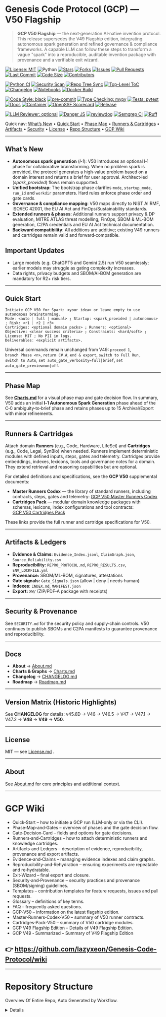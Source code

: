# Genesis Code Protocol (GCP) — V50 Flagship

> **GCP V50 Flagship** — the next‑generation AI‑native invention protocol. This release supersedes the V49 Flagship edition, integrating autonomous spark generation and refined governance & compliance frameworks. A capable LLM can follow these steps to transform a vague "spark" into a reproducible, auditable invention package with provenance and a verifiable exit wizard.

<!-- PR Mentor badges -->
<!-- CORE BADGES -->
[![License: MIT](https://img.shields.io/badge/license-MIT-brightgreen)](./Documents/LICENSE.md)
![Python](https://img.shields.io/badge/python-3.10%2B-blue)
[![Stars](https://img.shields.io/github/stars/lazyxeon/Genesis-Code-Protocol?style=flat)](https://github.com/lazyxeon/Genesis-Code-Protocol/stargazers)
[![Forks](https://img.shields.io/github/forks/lazyxeon/Genesis-Code-Protocol?style=flat)](https://github.com/lazyxeon/Genesis-Code-Protocol/network/members)
[![Issues](https://img.shields.io/github/issues/lazyxeon/Genesis-Code-Protocol)](https://github.com/lazyxeon/Genesis-Code-Protocol/issues)
[![Pull Requests](https://img.shields.io/github/issues-pr/lazyxeon/Genesis-Code-Protocol)](https://github.com/lazyxeon/Genesis-Code-Protocol/pulls)
[![Last Commit](https://img.shields.io/github/last-commit/lazyxeon/Genesis-Code-Protocol)](https://github.com/lazyxeon/Genesis-Code-Protocol/commits/main)
[![Code Size](https://img.shields.io/github/languages/code-size/lazyxeon/Genesis-Code-Protocol)](https://github.com/lazyxeon/Genesis-Code-Protocol)
[![Contributors](https://img.shields.io/github/contributors/lazyxeon/Genesis-Code-Protocol)](https://github.com/lazyxeon/Genesis-Code-Protocol/graphs/contributors)

<!-- CI / AUTOMATION BADGES -->
[![Python CI](https://github.com/lazyxeon/Genesis-Code-Protocol/actions/workflows/Python-CI.yml/badge.svg?branch=main)](https://github.com/lazyxeon/Genesis-Code-Protocol/actions/workflows/Python-CI.yml)
[![Security Scan](https://github.com/lazyxeon/Genesis-Code-Protocol/actions/workflows/security-scan.yml/badge.svg?branch=main)](https://github.com/lazyxeon/Genesis-Code-Protocol/actions/workflows/security-scan.yml)
[![Repo Tree Sync](https://github.com/lazyxeon/Genesis-Code-Protocol/actions/workflows/update-repo-structure.yml/badge.svg?branch=main)](https://github.com/lazyxeon/Genesis-Code-Protocol/actions/workflows/update-repo-structure.yml)
[![Top-Level ToC](https://github.com/lazyxeon/Genesis-Code-Protocol/actions/workflows/update-toc-file.yml/badge.svg?branch=main)](https://github.com/lazyxeon/Genesis-Code-Protocol/actions/workflows/update-toc-file.yml)
[![Changelog](https://github.com/lazyxeon/Genesis-Code-Protocol/actions/workflows/generate-changelog.yml/badge.svg?branch=main)](https://github.com/lazyxeon/Genesis-Code-Protocol/actions/workflows/generate-changelog.yml)
[![Notebooks](https://github.com/lazyxeon/Genesis-Code-Protocol/actions/workflows/validate-notebooks.yml/badge.svg?branch=main)](https://github.com/lazyxeon/Genesis-Code-Protocol/actions/workflows/validate-notebooks.yml)
[![Docker Build](https://github.com/lazyxeon/Genesis-Code-Protocol/actions/workflows/docker-build.yml/badge.svg?branch=main)](https://github.com/lazyxeon/Genesis-Code-Protocol/actions/workflows/docker-build.yml)

<!-- QUALITY / STYLE -->
[![Code Style: black](https://img.shields.io/badge/code%20style-black-000000.svg)](https://black.readthedocs.io/)
[![pre-commit](https://img.shields.io/badge/pre--commit-enabled-brightgreen?logo=pre-commit&logoColor=white)](https://pre-commit.com/)
[![Type Checking: mypy](https://img.shields.io/badge/type%20checking-mypy-2A6DB2)](https://mypy.readthedocs.io/)
[![Tests: pytest](https://img.shields.io/badge/tests-pytest-0A9EDC)](https://docs.pytest.org/)
[![Docs](https://img.shields.io/badge/docs-mkdocs%20material-blue)](https://lazyxeon.github.io/Genesis-Code-Protocol/)
[![Container](https://img.shields.io/badge/ghcr-image-blue)](https://ghcr.io/lazyxeon/Genesis-Code-Protocol)
[![OpenSSF Scorecard](https://api.scorecard.dev/projects/github.com/lazyxeon/Genesis-Code-Protocol/badge)](https://scorecard.dev/viewer/?uri=github.com/lazyxeon/Genesis-Code-Protocol)
[![Release](https://img.shields.io/github/v/release/lazyxeon/Genesis-Code-Protocol)](https://github.com/lazyxeon/Genesis-Code-Protocol/releases/latest)


[![LLM Reviewer: optional](https://img.shields.io/badge/LLM%20Reviewer-optional-lightgrey)](docs/llm-reviewer.md)
[![Danger JS](https://img.shields.io/badge/Danger%20JS-enabled-blue?logo=npm)](https://danger.systems/js/)
[![reviewdog](https://img.shields.io/badge/reviewdog-enabled-blue)](https://github.com/reviewdog/reviewdog)
[![Semgrep CI](https://img.shields.io/badge/Semgrep-ci--ready-blue)](https://semgrep.dev/docs/deployment/add-semgrep-to-ci)
[![Ruff](https://img.shields.io/badge/Ruff-linting-blue)](https://docs.astral.sh/ruff/)

Quick nav: [What’s New](#whats-new) • [Quick Start](#quick-start) • [Phase Map](#phase-map) • [Runners & Cartridges](#runners--cartridges) • [Artifacts](#artifacts--ledgers) • [Security](#security--provenance) • [License](#license) • [Repo Structure](#Repository-Structure) •  [GCP Wiki](#GCP-Wiki)

---

## What’s New

- **Autonomous spark generation** (*I‑1*): V50 introduces an optional I‑1 phase for collaborative brainstorming. When no problem spark is provided, the protocol generates a high‑value problem based on a domain interest and returns a brief for user approval. Architect‑led (*spark_provided*) flows remain supported.
- **Unified bootstrap**: The bootstrap phase clarifies `mode`, `startup_mode`, `run_id` and `workdir` parameters. Hard rules enforce phase order and gate cards.
- **Governance & compliance mapping**: V50 maps directly to NIST AI RMF, ISO/IEC 42001, the EU AI Act and FinOps/Sustainability standards.
- **Extended runners & phases**: Additional runners support privacy & DP evaluation, MITRE ATLAS threat modelling, FinOps, SBOM & ML‑BOM generation, C2PA credentials and EU AI Act technical documentation.
- **Backward compatibility**: All additions are additive; existing V49 runners and cartridges remain valid and forward‑compatible.

## Important Updates

- Large models (e.g. ChatGPT5 and Gemini 2.5) run V50 seamlessly; earlier models may struggle as gating complexity increases.
- Data rights, privacy budgets and SBOM/AI‑BOM generation are mandatory for R2+ risk tiers.

---

## Quick Start

```
Initiate GCP V50 for Spark: <your idea> or leave empty to use autonomous brainstorming.
Mode: <auto | full | manual> ; Startup: <spark_provided | autonomous> ; Risk: <r1 | r2 | r3>
Cartridges: <optional domain packs> ; Runners: <optional>
Objective: <clear success criteria> ; Constraints: <hard/soft> ; License: MIT ; No PII in logs.
Deliverables: <explicit artifacts>.
```

Universal commands remain unchanged from V49: `proceed 1`, `branch Phase <n>`, `return C#.#`, `end & export`, `switch to Full Run`, `switch to Auto`, `set auto_gate_verbosity=full|brief`, `set auto_gate_preview=on|off`.

---

## Phase Map

See **[Charts.md](./Charts.md)** for a visual phase map and gate decision flow. In summary, V50 adds an initial **I‑1 Autonomous Spark Generation** phase ahead of the C‑0 ambiguity‑to‑brief phase and retains phases up to 15 Archival/Export with minor refinements.

---

## Runners & Cartridges

Attach domain **Runners** (e.g., Code, Hardware, LifeSci) and **Cartridges** (e.g., Code, Legal, SynBio) when needed. Runners implement deterministic modules with defined inputs, steps, gates and telemetry. Cartridges provide embeddings, indexes, lexicons, tools and governance notes for a domain. They extend retrieval and reasoning capabilities but are optional.

For detailed definitions and specifications, see the **GCP V50** supplemental documents:

- **Master Runners Codex** — the library of standard runners, including contracts, steps, gates and telemetry: [GCP V50 Master Runners Codex](GCP%20Runners/GCP%20V50%20Supplemental%20Docs/GCP%20V50%20Master%20Runners%20Codex.md)
- **Cartridges Pack** — modular domain knowledge packages with schemas, lexicons, index configurations and tool contracts: [GCP V50 Cartridges Pack](GCP%20Runners/GCP%20V50%20Supplemental%20Docs/GCP%20V50%20Cartridges%20Pack.md)

These links provide the full runner and cartridge specifications for V50.

---

## Artifacts & Ledgers

- **Evidence & Claims:** `Evidence_Index.jsonl`, `ClaimGraph.json`, `Source_Reliability.csv`
- **Reproducibility:** `REPRO_PROTOCOL.md`, `REPRO_RESULTS.csv`, `ENV_LOCKFILE.yml`
- **Provenance:** SBOM/ML‑BOM, signatures, attestations
- **Gate signals:** `Gate_Signals.json` (allow | deny | needs‑human)
- **Indexes:** `INDEX.md`, `MANIFEST.json`
- **Export:** `XW/` (ZIP/PDF‑A package with receipts)

---

## Security & Provenance

See `SECURITY.md` for the security policy and supply‑chain controls. V50 continues to publish SBOMs and C2PA manifests to guarantee provenance and reproducibility.

---

## Docs

- **About** → [About.md](./About.md)  
- **Charts & Graphs** → [Charts.md](./Charts.md)  
- **Changelog** → [CHANGELOG.md](./CHANGELOG.md)
- **Roadmap** → [Roadmap.md](./Roadmap.md)
---

## Version Matrix (Historic Highlights)

See **CHANGELOG** for details: v45.6D → V46 → V46.5 → V47 → V47.1 → V47.2 → **V48** → **V49** → **V50**.

---

## License

MIT — see [License.md](./LICENSE.md) .

---

## About

See [About.md](./About.md) for core principles and additional context.

---

#  **GCP Wiki**

- Quick‑Start – how to initiate a GCP run (LLM‑only or via the CLI).
- Phase‑Map‑and‑Gates – overview of phases and the gate decision flow.
- Gate‑Decision‑Card – fields and options for gate decisions.
- Runners‑and‑Cartridges – how to attach deterministic runners and knowledge cartridges.
- Artifacts‑and‑Ledgers – description of evidence, reproducibility, provenance and export artifacts.
- Evidence‑and‑Claims – managing evidence indexes and claim graphs.
- Reproducibility‑and‑Rehydration – ensuring experiments are repeatable and re‑hydratable.
- Exit‑Wizard – final export and closure.
- Security‑and‑Provenance – security practices and provenance (SBOM/signing) guidelines.
- Templates – contribution templates for feature requests, issues and pull requests.
- Glossary – definitions of key terms.
- FAQ – frequently asked questions.
- GCP‑V50 – information on the latest flagship edition.
- Master‑Runners‑Codex‑V50 – summary of V50 runner contracts.
- Cartridges‑Pack‑V50 – summary of V50 cartridge modules.
- GCP V49 Flagship Edition – Details of V49 Flagship Edition.
- GCP V49 ‐ Summarized – Summary of V49 Flagship Edition


## **👉 https://github.com/lazyxeon/Genesis-Code-Protocol/wiki**

---

# **Repository Structure**

Overview Of Entire Repo, Auto Generated by Workflow.
 
<details><!-- BEGIN REPO TREE -->
```text
- **.devcontainer/**
  - devcontainer.json
- **CLI_Bundle/**
  - Readme.md
  - audit\_utils.py
  - full\_run.py
  - gcp\_cli.py
  - phase1.py
  - phase6.py
  - prompt\_utils.py
  - requirements.txt
- **Documents/**
  - A Documents Readme.md
  - AI ChatGPT Critical Analysis Flagship GCP V49.md
  - AI ChatGPT Critical Analysis GCP V45.6D.md
  - AI ChatGPT Critical Analysis GCP V46.md
  - AI ChatGPT Critical Analysis V47 Full Run EV issue.md
  - AI Claude Critical Analysis Flagship GCP V49.md
  - AI Claude Critical Analysis GCP V45.6d.md
  - AI Claude Critical Analysis GCP V46.md
  - AI Claude Critical Analysis V47 full run EV issue.md
  - AI Grok Critical Analysis Flagship GCPV49.md
  - AI Grok Critical Analysis GCP V45.6D.md
  - AI Grok Critical Analysis GCP V46 .md
  - AI Grok Critical Analysis V47 Full Run EV issue.md
  - Feature Requests.md
  - Issue Template.md
  - Operations Manual.md
  - Pull Request Template.md
  - Requirements.md
  - Security.md
  - Theoretical Soundness Analysis.md
  - index.md
  - releases.md
  - security\_report.md
- **GCP Runners/**
  - **GCP V50 Supplemental Docs/**
    - GCP V50 Cartridges Pack.md
    - GCP V50 Master Runners Codex.md
  - A V49.0 Master Runners Codex: Flagship Edition.md
  - Agriculture & Environmental MVR Runner.md
  - Archaeology\_History Runner.md
  - Code Runner.md
  - Culinary Cartridge.md
  - Cybersecurity Runner.md
  - Deep Sea Runner.md
  - Education Runner.md
  - Energy\_Power Runner.md
  - Entertainment Cartridge.md
  - Exotics Runner.md
  - Finance & FinTech Runner.md
  - Humanitarian\_Disaster Relief Cartridge.md
  - Industrial & Utilities OT Runner.md
  - Infrastructure Runner.md
  - Legal Cartridge.md
  - Life Sciences Runner.md
  - Physical Runner.md
  - Political Systems Runner.md
  - Public Programs\_Policy Runner.md
  - Spaceflight\_Aerospace Runner.md
  - Sports\_Athletics Cartridge.md
  - Theology Runner.md
- **GCP-All-Variants/**
  - Changelog.md
  - Changelog\_P2.md
  - V09.md
  - V11.md
  - V20.md
  - V22.md
  - V23.md
  - V30.md
  - V34.md
  - V35.md
  - V36.md
  - V40.md
  - V41.md
  - V42.md
  - V43.0.md
  - V43.6.md
  - V43.7.md
  - V44.1.md
  - V44.7.md
  - V44.8.md
  - V44.9b.md
  - V44.9d.md
  - V45.0.md
  - V45.1.md
  - V45.2.md
  - V45.3.md
  - V45.4A.md
  - V45.5.md
  - V45.6.md
  - V46.0.md
  - V46.5.md
  - V47.0.md
  - V47.1.md
  - V47.2.md
  - V48.0.md
  - V49.0.md
  - V49.1 Flagship Edition.md
  - V50.md
- **Notebooks/**
  - **Duality Unzipped Ouput/**
    - BENCHMARK\_LEDGER.md
    - DECISION\_LEDGER.md
    - ENV\_LOCKFILE.yml
    - Makefile
    - README.md
    - S49\_6\_Param\_Sweep.csv
    - S49\_extended\_details (1).csv
    - S49\_extended\_summary (1).csv
    - \_\_init\_\_.py
    - adaptive\_controller.py
    - api\_server.py
    - dataplane.py
    - default\_policy.yml
    - duality-agent.service
    - flow\_classifier.py
    - main.py
    - masque\_placeholder.py
    - openapi.yaml
    - policy.py
    - requirements.txt
    - setup\_duality.sh
    - sim\_duality.py
    - sqm\_duality.conf
  - **Full Runs/**
    - **Flagship Full Runs/**
    - **GCP V50 Full Runs/**
    - A FR Readme.md
    - High Speed Internet Issue V49 Full Run.md
    - Known EV issue Full Run, GCPv47.md
    - Latch Full run.md
    - Quantum Mechanics Full Run.md
    - Solar Energy Full Run.md
    - V48 Full Run.md
  - **Modulift Unzipped Output/**
    - CMakeLists.txt
    - README\_MODULIFT\_v0.1.md
    - REFERENCES.md
    - S48\_-0.5A\_CK\_Drift.md
    - S48\_-0.8\_TRIZ\_Contradictions.md
    - S48\_-1\_WorthIt\_Report.md
    - S48\_10.0\_Simplicity\_Audit.md
    - S48\_10.5\_Optimization\_Ledger.md
    - S48\_1\_Context\_Dossier.md
    - S48\_2\_Influence\_Matrix.md
    - S48\_3\_Design\_Envelope.md
    - S48\_4\_BranchTree.md
    - S48\_5\_Architecture\_Blueprint.md
    - S48\_6\_FunctionalPlan.md
    - S48\_8.9\_RedTeam\_Findings.md
    - S48\_9\_Validation\_Template.md
    - bench\_build.ps1
    - bench\_build.sh
    - enable-named-modules.cmake
    - headers.cmake
    - hu-clang-gcc.cmake
    - hu-msvc.cmake
    - lib.cpp
    - main.cpp
    - math.hpp
    - modulift-bench.yml
    - modulift\_explain.py
    - modulift\_explain\_rules.json
    - util.hpp
  - A Notebook Readme.md
  - Adaptive QoS Allocator.ipynb
  - Alloy Perceptual Loss.py
  - Alloyscript.py
  - Audio Processing.md
  - JACCO.ipynb
  - Latch LCH.md
  - MOSAIC.ipynb
- **Scripts/**
  - fix\_md\_spacing.py
  - generate\_changelog.py
  - generate\_repo\_toc.py
  - update\_repo\_structure.py
- **docker/**
  - .dockerignore
  - Dockerfile
  - requirements.txt
- **docs/**
  - index.md
  - roadmap.md
- **tools/**
  - audit-workflows.sh
- .dockerignore
- .gitattributes
- About.md
- CHANGELOG.md
- CITATION.cff
- Charts.md
- Code of Conduct.md
- Contributing.md
- Dockerfile
- GCP Current Version(V50 Flagship Edition).md
- LICENSE.md
- README.md
- Roadmap.md
- SECURITY.md
- Table Of Contents.md
- mkdocs.yml
- requirements.txt
- setup.py
```
<!-- END REPO TREE --></details>
